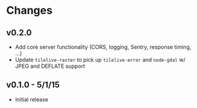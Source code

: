 # Changes

## v0.2.0

* Add core server functionality (CORS, logging, Sentry, response timing, ...)
* Update `tilelive-raster` to pick up `tilelive-error` and `node-gdal` w/ JPEG
  and DEFLATE support

## v0.1.0 - 5/1/15

* Initial release
